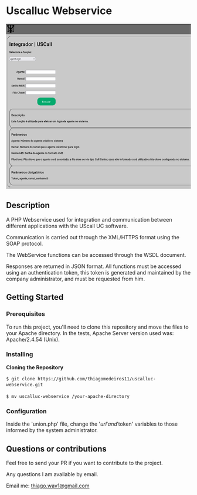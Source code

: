 # Uscalluc Webservice

![Preview-Screens](https://github.com/thiagomedeiros11/uscalluc-webservice/blob/main/preview.png)


## Description

A PHP Webservice used for integration and communication between different applications with the UScall UC software.

Communication is carried out through the XML/HTTPS format using the SOAP protocol.

The WebService functions can be accessed through the WSDL document.

Responses are returned in JSON format. All functions must be accessed using an authentication token, this token is generated and maintained by the company administrator, and must be requested from him.

## Getting Started

### Prerequisites
To run this project, you'll need to clone this repository and move the files to your Apache directory.
In the tests, Apache Server version used was: Apache/2.4.54 (Unix).

### Installing

**Cloning the Repository**

```
$ git clone https://github.com/thiagomedeiros11/uscalluc-webservice.git

$ mv uscalluc-webservice /your-apache-directory
```

### Configuration
Inside the 'union.php' file, change the '$url' and '$token' variables to those informed by the system administrator.


## Questions or contributions
Feel free to send your PR if you want to contribute to the project.

Any questions I am available by email.

Email me: thiago.wav1@gmail.com